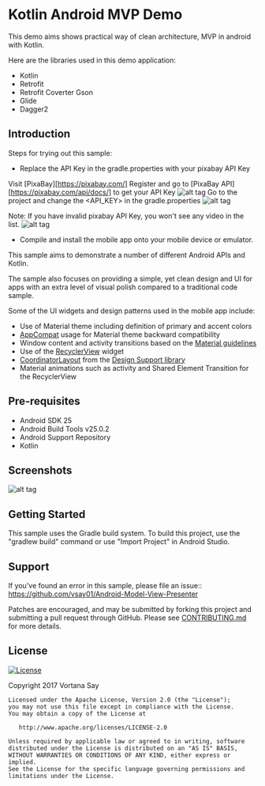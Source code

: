 Kotlin Android MVP Demo
===================================

This demo aims shows practical way of clean architecture, MVP in android with Kotlin.

Here are the libraries used in this demo application:

- Kotlin
- Retrofit
- Retrofit Coverter Gson
- Glide
- Dagger2

Introduction
------------

Steps for trying out this sample:

* Replace the API Key in the gradle.properties with your pixabay API Key

Visit [PixaBay][https://pixabay.com/]
Register and go to [PixaBay API][https://pixabay.com/api/docs/] to get your API Key
![alt tag](https://github.com/vsay01/VideoApp/blob/master/images/pixabay_api.png?raw=true)
Go to the project and change the <API_KEY> in the gradle.properties
![alt tag](https://github.com/vsay01/VideoApp/blob/master/images/pixabay_api_key.png?raw=true)

Note: If you have invalid pixabay API Key, you won't see any video in the list.
![alt tag](https://github.com/vsay01/VideoApp/blob/master/images/empty_result.png?raw=true)

* Compile and install the mobile app onto your mobile device or emulator.

This sample aims to demonstrate a number of different Android APIs and Kotlin.

The sample also focuses on providing a simple, yet clean design and UI for apps with an extra level of visual polish compared to a
traditional code sample.

Some of the UI widgets and design patterns used in the mobile app include:
* Use of Material theme including definition of primary and accent colors
* [AppCompat][1] usage for Material theme backward compatibility
* Window content and activity transitions based on the
[Material guidelines][2]
* Use of the [RecyclerView][3] widget
* [CoordinatorLayout][4] from the [Design Support library][5]
* Material animations such as activity and Shared Element Transition for the RecyclerView

[1]: https://developer.android.com/tools/support-library/features.html#v7-appcompat
[2]: http://www.google.com/design/spec/animation/meaningful-transitions.html
[3]: https://developer.android.com/reference/android/support/v7/widget/RecyclerView.html
[4]: https://developer.android.com/reference/android/support/design/widget/CoordinatorLayout.html
[5]: http://android-developers.blogspot.com/2015/05/android-design-support-library.html

Pre-requisites
--------------

- Android SDK 25
- Android Build Tools v25.0.2
- Android Support Repository
- Kotlin

Screenshots
-------------

![alt tag](https://github.com/vsay01/VideoApp/blob/master/images/app_demo.gif?raw=true)

Getting Started
---------------

This sample uses the Gradle build system. To build this project, use the
"gradlew build" command or use "Import Project" in Android Studio.

Support
-------

If you've found an error in this sample, please file an issue::
https://github.com/vsay01/Android-Model-View-Presenter

Patches are encouraged, and may be submitted by forking this project and
submitting a pull request through GitHub. Please see [CONTRIBUTING.md][7] for more details.

[7]: https://github.com/vsay01/VideoApp/blob/master/CONTRIBUTING.md

License
-------

[![License](https://img.shields.io/badge/License-Apache%202.0-blue.svg)](https://opensource.org/licenses/Apache-2.0)

Copyright 2017 Vortana Say

    Licensed under the Apache License, Version 2.0 (the "License");
    you may not use this file except in compliance with the License.
    You may obtain a copy of the License at

       http://www.apache.org/licenses/LICENSE-2.0

    Unless required by applicable law or agreed to in writing, software
    distributed under the License is distributed on an "AS IS" BASIS,
    WITHOUT WARRANTIES OR CONDITIONS OF ANY KIND, either express or implied.
    See the License for the specific language governing permissions and
    limitations under the License.
